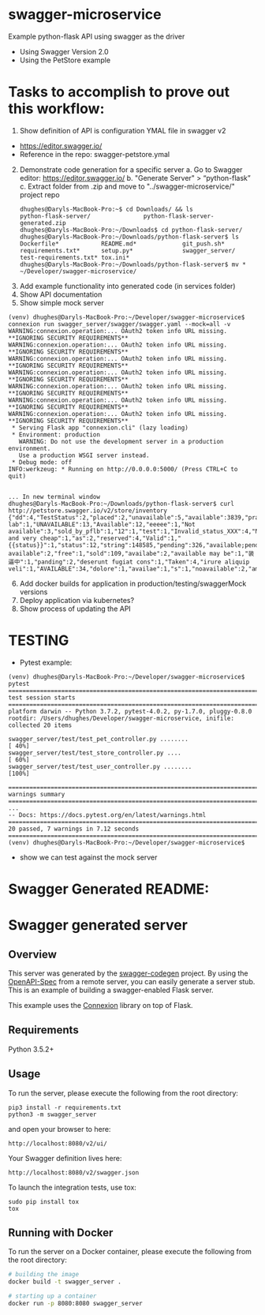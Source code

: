 # swagger-microservice
Example python-flask API using swagger as the driver

- Using Swagger Version 2.0
-	Using the PetStore example

# Tasks to accomplish to prove out this workflow:

1. Show definition of API is configuration YMAL file in swagger v2
  - https://editor.swagger.io/
  - Reference in the repo: swagger-petstore.ymal
2. Demonstrate code generation for a specific server
  a. Go to Swagger editor: https://editor.swagger.io/
  b. "Generate Server" > “python-flask”
  c. Extract folder from .zip and move to "../swagger-microservice/" project repo
    ```
    dhughes@Daryls-MacBook-Pro:~$ cd Downloads/ && ls
    python-flask-server/               python-flask-server-generated.zip
    dhughes@Daryls-MacBook-Pro:~/Downloads$ cd python-flask-server/
    dhughes@Daryls-MacBook-Pro:~/Downloads/python-flask-server$ ls
    Dockerfile*            README.md*             git_push.sh*           requirements.txt*      setup.py*              swagger_server/        test-requirements.txt* tox.ini*
    dhughes@Daryls-MacBook-Pro:~/Downloads/python-flask-server$ mv * ~/Developer/swagger-microservice/
    ```
3. Add example functionality into generated code (in services folder)
4. Show API documentation
5. Show simple mock server
  ```
  (venv) dhughes@Daryls-MacBook-Pro:~/Developer/swagger-microservice$ connexion run swagger_server/swagger/swagger.yaml --mock=all -v
  WARNING:connexion.operation:... OAuth2 token info URL missing. **IGNORING SECURITY REQUIREMENTS**
  WARNING:connexion.operation:... OAuth2 token info URL missing. **IGNORING SECURITY REQUIREMENTS**
  WARNING:connexion.operation:... OAuth2 token info URL missing. **IGNORING SECURITY REQUIREMENTS**
  WARNING:connexion.operation:... OAuth2 token info URL missing. **IGNORING SECURITY REQUIREMENTS**
  WARNING:connexion.operation:... OAuth2 token info URL missing. **IGNORING SECURITY REQUIREMENTS**
  WARNING:connexion.operation:... OAuth2 token info URL missing. **IGNORING SECURITY REQUIREMENTS**
  WARNING:connexion.operation:... OAuth2 token info URL missing. **IGNORING SECURITY REQUIREMENTS**
   * Serving Flask app "connexion.cli" (lazy loading)
   * Environment: production
     WARNING: Do not use the development server in a production environment.
     Use a production WSGI server instead.
   * Debug mode: off
  INFO:werkzeug: * Running on http://0.0.0.0:5000/ (Press CTRL+C to quit)


  ... In new terminal window
  dhughes@Daryls-MacBook-Pro:~/Downloads/python-flask-server$ curl http://petstore.swagger.io/v2/store/inventory
{"dd":4,"TestStatus":2,"placed":2,"unavailable":5,"available":3839,"pramod":1,"ut lab":1,"UNAVAILABLE":13,"Available":12,"eeeee":1,"Not available":3,"sold_by_pflb":1,"12":1,"test":1,"Invalid_status_XXX":4,"Nonavailable":1,"fff":2,"PramodYadav":1,"3.14":4,"active":10,"available and very cheap":1,"as":2,"reserved":4,"Valid":1,"{{status}}":1,"status":12,"string":148585,"pending":326,"available;pending;sold":1,"asdasd":1,"ava":1,"unknown":2,"Sold":15,"availablee":1,"not available":2,"free":1,"sold":109,"availabe":2,"available may be":1,"装逼中":1,"panding":2,"deserunt fugiat cons":1,"Taken":4,"irure aliquip veli":1,"AVAILABLE":34,"dolore":1,"availae":1,"s":1,"noavailable":2,"amet":1,"sold12":1,"availble":2,"Pending":9,"consectetur":1}
  ```
6. Add docker builds for application in production/testing/swaggerMock versions
7. Deploy application via kubernetes?
8. Show process of updating the API

# TESTING
- Pytest example:
```
(venv) dhughes@Daryls-MacBook-Pro:~/Developer/swagger-microservice$ pytest
=========================================================================================================================== test session starts ============================================================================================================================
platform darwin -- Python 3.7.2, pytest-4.0.2, py-1.7.0, pluggy-0.8.0
rootdir: /Users/dhughes/Developer/swagger-microservice, inifile:
collected 20 items

swagger_server/test/test_pet_controller.py ........                                                                                                                                                                                                                  [ 40%]
swagger_server/test/test_store_controller.py ....                                                                                                                                                                                                                    [ 60%]
swagger_server/test/test_user_controller.py ........                                                                                                                                                                                                                 [100%]

============================================================================================================================= warnings summary =============================================================================================================================
...
-- Docs: https://docs.pytest.org/en/latest/warnings.html
================================================================================================================== 20 passed, 7 warnings in 7.12 seconds ===================================================================================================================
(venv) dhughes@Daryls-MacBook-Pro:~/Developer/swagger-microservice$
```
-	show we can test against the mock server



# Swagger Generated README:

# Swagger generated server

## Overview
This server was generated by the [swagger-codegen](https://github.com/swagger-api/swagger-codegen) project. By using the
[OpenAPI-Spec](https://github.com/swagger-api/swagger-core/wiki) from a remote server, you can easily generate a server stub.  This
is an example of building a swagger-enabled Flask server.

This example uses the [Connexion](https://github.com/zalando/connexion) library on top of Flask.

## Requirements
Python 3.5.2+

## Usage
To run the server, please execute the following from the root directory:

```
pip3 install -r requirements.txt
python3 -m swagger_server
```

and open your browser to here:

```
http://localhost:8080/v2/ui/
```

Your Swagger definition lives here:

```
http://localhost:8080/v2/swagger.json
```

To launch the integration tests, use tox:
```
sudo pip install tox
tox
```

## Running with Docker

To run the server on a Docker container, please execute the following from the root directory:

```bash
# building the image
docker build -t swagger_server .

# starting up a container
docker run -p 8080:8080 swagger_server
```
